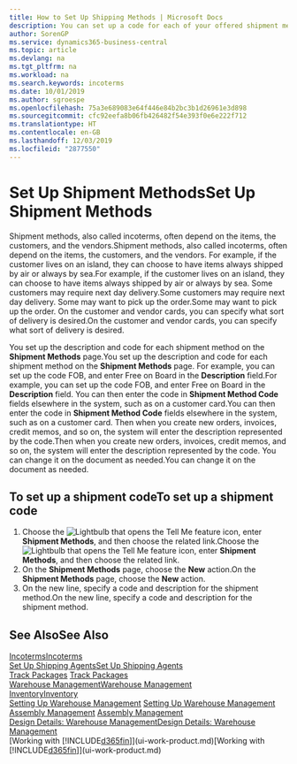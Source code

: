 ```yaml
---
title: How to Set Up Shipping Methods | Microsoft Docs
description: You can set up a code for each of your offered shipment methods, such as  and enter information about them.
author: SorenGP
ms.service: dynamics365-business-central
ms.topic: article
ms.devlang: na
ms.tgt_pltfrm: na
ms.workload: na
ms.search.keywords: incoterms
ms.date: 10/01/2019
ms.author: sgroespe
ms.openlocfilehash: 75a3e689083e64f446e84b2bc3b1d26961e3d898
ms.sourcegitcommit: cfc92eefa8b06fb426482f54e393f0e6e222f712
ms.translationtype: HT
ms.contentlocale: en-GB
ms.lasthandoff: 12/03/2019
ms.locfileid: "2877550"
---
```

# <a name="set-up-shipment-methods"></a><span data-ttu-id="d884c-103">Set Up Shipment Methods</span><span class="sxs-lookup"><span data-stu-id="d884c-103">Set Up Shipment Methods</span></span>
<span data-ttu-id="d884c-104">Shipment methods, also called incoterms, often depend on the items, the customers, and the vendors.</span><span class="sxs-lookup"><span data-stu-id="d884c-104">Shipment methods, also called incoterms, often depend on the items, the customers, and the vendors.</span></span> <span data-ttu-id="d884c-105">For example, if the customer lives on an island, they can choose to have items always shipped by air or always by sea.</span><span class="sxs-lookup"><span data-stu-id="d884c-105">For example, if the customer lives on an island, they can choose to have items always shipped by air or always by sea.</span></span> <span data-ttu-id="d884c-106">Some customers may require next day delivery.</span><span class="sxs-lookup"><span data-stu-id="d884c-106">Some customers may require next day delivery.</span></span> <span data-ttu-id="d884c-107">Some may want to pick up the order.</span><span class="sxs-lookup"><span data-stu-id="d884c-107">Some may want to pick up the order.</span></span> <span data-ttu-id="d884c-108">On the customer and vendor cards, you can specify what sort of delivery is desired.</span><span class="sxs-lookup"><span data-stu-id="d884c-108">On the customer and vendor cards, you can specify what sort of delivery is desired.</span></span>

<span data-ttu-id="d884c-109">You set up the description and code for each shipment method on the **Shipment Methods** page.</span><span class="sxs-lookup"><span data-stu-id="d884c-109">You set up the description and code for each shipment method on the **Shipment Methods** page.</span></span> <span data-ttu-id="d884c-110">For example, you can set up the code FOB, and enter Free on Board in the **Description** field.</span><span class="sxs-lookup"><span data-stu-id="d884c-110">For example, you can set up the code FOB, and enter Free on Board in the **Description** field.</span></span> <span data-ttu-id="d884c-111">You can then enter the code in **Shipment Method Code** fields elsewhere in the system, such as on a customer card.</span><span class="sxs-lookup"><span data-stu-id="d884c-111">You can then enter the code in **Shipment Method Code** fields elsewhere in the system, such as on a customer card.</span></span> <span data-ttu-id="d884c-112">Then when you create new orders, invoices, credit memos, and so on, the system will enter the description represented by the code.</span><span class="sxs-lookup"><span data-stu-id="d884c-112">Then when you create new orders, invoices, credit memos, and so on, the system will enter the description represented by the code.</span></span> <span data-ttu-id="d884c-113">You can change it on the document as needed.</span><span class="sxs-lookup"><span data-stu-id="d884c-113">You can change it on the document as needed.</span></span>

## <a name="to-set-up-a-shipment-code"></a><span data-ttu-id="d884c-114">To set up a shipment code</span><span class="sxs-lookup"><span data-stu-id="d884c-114">To set up a shipment code</span></span>
1. <span data-ttu-id="d884c-115">Choose the ![Lightbulb that opens the Tell Me feature](media/ui-search/search_small.png "Tell me what you want to do") icon, enter **Shipment Methods**, and then choose the related link.</span><span class="sxs-lookup"><span data-stu-id="d884c-115">Choose the ![Lightbulb that opens the Tell Me feature](media/ui-search/search_small.png "Tell me what you want to do") icon, enter **Shipment Methods**, and then choose the related link.</span></span>
2. <span data-ttu-id="d884c-116">On the **Shipment Methods** page, choose the **New** action.</span><span class="sxs-lookup"><span data-stu-id="d884c-116">On the **Shipment Methods** page, choose the **New** action.</span></span>
3. <span data-ttu-id="d884c-117">On the new line, specify a code and description for the shipment method.</span><span class="sxs-lookup"><span data-stu-id="d884c-117">On the new line, specify a code and description for the shipment method.</span></span>

## <a name="see-also"></a><span data-ttu-id="d884c-118">See Also</span><span class="sxs-lookup"><span data-stu-id="d884c-118">See Also</span></span>
[<span data-ttu-id="d884c-119">Incoterms</span><span class="sxs-lookup"><span data-stu-id="d884c-119">Incoterms</span></span>](https://iccwbo.org/resources-for-business/incoterms-rules)  
[<span data-ttu-id="d884c-120">Set Up Shipping Agents</span><span class="sxs-lookup"><span data-stu-id="d884c-120">Set Up Shipping Agents</span></span>](sales-how-to-set-up-shipping-agents.md)  
<span data-ttu-id="d884c-121">[Track Packages](sales-how-track-packages.md)  </span><span class="sxs-lookup"><span data-stu-id="d884c-121">[Track Packages](sales-how-track-packages.md)  </span></span>  
[<span data-ttu-id="d884c-122">Warehouse Management</span><span class="sxs-lookup"><span data-stu-id="d884c-122">Warehouse Management</span></span>](warehouse-manage-warehouse.md)  
[<span data-ttu-id="d884c-123">Inventory</span><span class="sxs-lookup"><span data-stu-id="d884c-123">Inventory</span></span>](inventory-manage-inventory.md)  
<span data-ttu-id="d884c-124">[Setting Up Warehouse Management](warehouse-setup-warehouse.md)   </span><span class="sxs-lookup"><span data-stu-id="d884c-124">[Setting Up Warehouse Management](warehouse-setup-warehouse.md)   </span></span>  
<span data-ttu-id="d884c-125">[Assembly Management](assembly-assemble-items.md)  </span><span class="sxs-lookup"><span data-stu-id="d884c-125">[Assembly Management](assembly-assemble-items.md)  </span></span>  
[<span data-ttu-id="d884c-126">Design Details: Warehouse Management</span><span class="sxs-lookup"><span data-stu-id="d884c-126">Design Details: Warehouse Management</span></span>](design-details-warehouse-management.md)  
<span data-ttu-id="d884c-127">[Working with [!INCLUDE[d365fin](includes/d365fin_md.md)]](ui-work-product.md)</span><span class="sxs-lookup"><span data-stu-id="d884c-127">[Working with [!INCLUDE[d365fin](includes/d365fin_md.md)]](ui-work-product.md)</span></span>  

